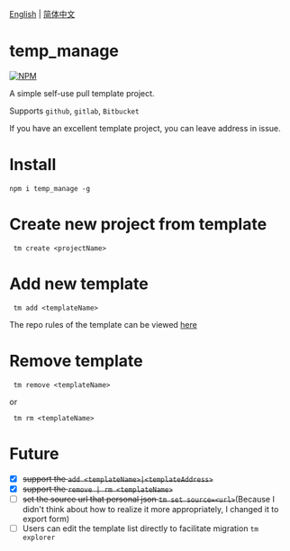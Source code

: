 
<p>
  <a href="https://github.com/wegi8/temp_manage/blob/main/README.md">English</a> | 
  <a href="https://github.com/wegi8/temp_manage/blob/main/README.zh.md">简体中文</a>
</p>

# temp_manage

[![NPM](https://nodei.co/npm/temp-manage.png?downloads=true&downloadRank=true&stars=true)](https://nodei.co/npm/temp-manage/)

A simple self-use pull template project.

Supports `github`, `gitlab`, `Bitbucket`

If you have an excellent template project, you can leave address in issue.

# Install

```shell
npm i temp_manage -g
```

# Create new project from template

```shell
 tm create <projectName>
```

# Add new template

```shell
 tm add <templateName>
```

The repo rules of the template can be viewed [here](https://www.npmjs.com/package/download-git-repo)

# Remove template

```shell
 tm remove <templateName>
```

or

```shell
 tm rm <templateName>
```

# Future

- [x] ~~support the `add <templateName>|<templateAddress>`~~
- [x] ~~support the `remove | rm <templateName>`~~
- [ ] ~~set the source url that personal json `tm set source=<url>`~~(Because I didn't think about how to realize it more appropriately, I changed it to export form)
- [ ] Users can edit the template list directly to facilitate migration `tm explorer`
